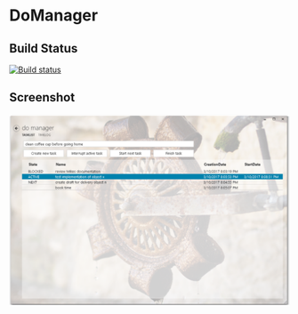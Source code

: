 # DoManager

## Build Status
[![Build status](https://ci.appveyor.com/api/projects/status/1n7pxro8vo9k2l3h?svg=true)](https://ci.appveyor.com/project/viper3400/domanager)

## Screenshot

![alt text](docs/images/MainWindow.png "Logo Title Text 1")
